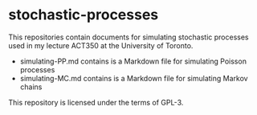 # stochastic-processes

This repositories contain documents for simulating stochastic processes used in my lecture ACT350 at the University of Toronto.    

* simulating-PP.md contains is a Markdown file for simulating Poisson processes    
* simulating-MC.md contains is a Markdown file for simulating Markov chains    

This repository is licensed under the terms of GPL-3.
